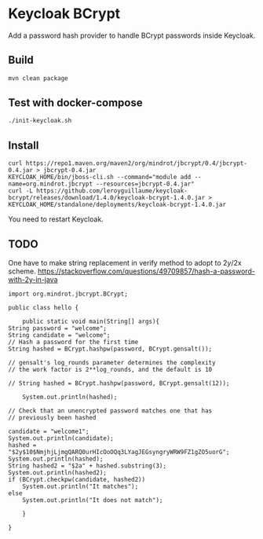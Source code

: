 # Keycloak BCrypt

Add a password hash provider to handle BCrypt passwords inside Keycloak.

## Build
```bash
mvn clean package
```

## Test with docker-compose
```bash
./init-keycloak.sh
```

## Install
```
curl https://repo1.maven.org/maven2/org/mindrot/jbcrypt/0.4/jbcrypt-0.4.jar > jbcrypt-0.4.jar
KEYCLOAK_HOME/bin/jboss-cli.sh --command="module add --name=org.mindrot.jbcrypt --resources=jbcrypt-0.4.jar"
curl -L https://github.com/leroyguillaume/keycloak-bcrypt/releases/download/1.4.0/keycloak-bcrypt-1.4.0.jar > KEYCLOAK_HOME/standalone/deployments/keycloak-bcrypt-1.4.0.jar
```
You need to restart Keycloak.

## TODO

One have to make string replacement in verify method to adopt to $2y/$2x scheme.
https://stackoverflow.com/questions/49709857/hash-a-password-with-2y-in-java
```
import org.mindrot.jbcrypt.BCrypt;

public class hello {
	
	public static void main(String[] args){
String password = "welcome";
String candidate = "welcome";
// Hash a password for the first time
String hashed = BCrypt.hashpw(password, BCrypt.gensalt());

// gensalt's log_rounds parameter determines the complexity
// the work factor is 2**log_rounds, and the default is 10

// String hashed = BCrypt.hashpw(password, BCrypt.gensalt(12));

	System.out.println(hashed);

// Check that an unencrypted password matches one that has
// previously been hashed

candidate = "welcome1";
System.out.println(candidate);
hashed = "$2y$10$NmjhjLjmgQARQ0urHIcOoOQq3LYagJEGsyngryWRW9FZ1gZO5uorG";
System.out.println(hashed);
String hashed2 = "$2a" + hashed.substring(3);
System.out.println(hashed2);
if (BCrypt.checkpw(candidate, hashed2))
	System.out.println("It matches");
else
	System.out.println("It does not match");

	}

}


```
